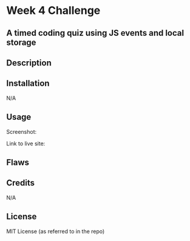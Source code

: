 # Week 4 Challenge
## A timed coding quiz using JS events and local storage

## Description


## Installation

N/A


## Usage


Screenshot: 

Link to live site: 


## Flaws


## Credits

N/A

## License

MIT License (as referred to in the repo)